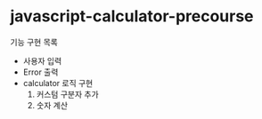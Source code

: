 # javascript-calculator-precourse

기능 구현 목록
- 사용자 입력
- Error 출력
- calculator 로직 구현
  1. 커스텀 구분자 추가
  2. 숫자 계산
